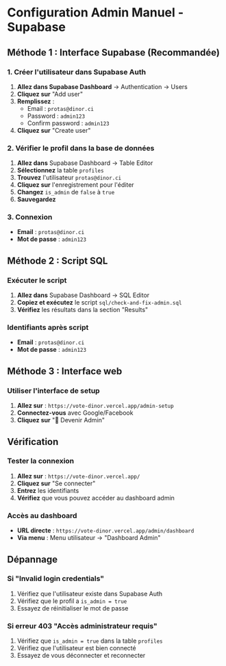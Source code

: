 # Configuration Admin Manuel - Supabase

## Méthode 1 : Interface Supabase (Recommandée)

### 1. Créer l'utilisateur dans Supabase Auth
1. **Allez dans Supabase Dashboard** → Authentication → Users
2. **Cliquez sur** "Add user"
3. **Remplissez** :
   - Email : `protas@dinor.ci`
   - Password : `admin123`
   - Confirm password : `admin123`
4. **Cliquez sur** "Create user"

### 2. Vérifier le profil dans la base de données
1. **Allez dans** Supabase Dashboard → Table Editor
2. **Sélectionnez** la table `profiles`
3. **Trouvez** l'utilisateur `protas@dinor.ci`
4. **Cliquez sur** l'enregistrement pour l'éditer
5. **Changez** `is_admin` de `false` à `true`
6. **Sauvegardez**

### 3. Connexion
- **Email** : `protas@dinor.ci`
- **Mot de passe** : `admin123`

## Méthode 2 : Script SQL

### Exécuter le script
1. **Allez dans** Supabase Dashboard → SQL Editor
2. **Copiez et exécutez** le script `sql/check-and-fix-admin.sql`
3. **Vérifiez** les résultats dans la section "Results"

### Identifiants après script
- **Email** : `protas@dinor.ci`
- **Mot de passe** : `admin123`

## Méthode 3 : Interface web

### Utiliser l'interface de setup
1. **Allez sur** : `https://vote-dinor.vercel.app/admin-setup`
2. **Connectez-vous** avec Google/Facebook
3. **Cliquez sur** "👑 Devenir Admin"

## Vérification

### Tester la connexion
1. **Allez sur** : `https://vote-dinor.vercel.app/`
2. **Cliquez sur** "Se connecter"
3. **Entrez** les identifiants
4. **Vérifiez** que vous pouvez accéder au dashboard admin

### Accès au dashboard
- **URL directe** : `https://vote-dinor.vercel.app/admin/dashboard`
- **Via menu** : Menu utilisateur → "Dashboard Admin"

## Dépannage

### Si "Invalid login credentials"
1. Vérifiez que l'utilisateur existe dans Supabase Auth
2. Vérifiez que le profil a `is_admin = true`
3. Essayez de réinitialiser le mot de passe

### Si erreur 403 "Accès administrateur requis"
1. Vérifiez que `is_admin = true` dans la table `profiles`
2. Vérifiez que l'utilisateur est bien connecté
3. Essayez de vous déconnecter et reconnecter
